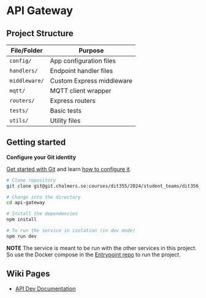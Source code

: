 # API Gateway

## Project Structure

| File/Folder   | Purpose            
| ------------- | ---------------------------------------------------------------- |  
| `config/`     | App configuration files                                          |
| `handlers/`   | Endpoint handler files                                           |                       
| `middleware/` | Custom Express middleware                                        | 
| `mqtt/`       | MQTT client wrapper                                              |                                 
| `routers/`    | Express routers                                                  |                            
| `tests/`      | Basic tests                                                      |                                    
| `utils/`      | Utility files                                                    |                              

## Getting started

**Configure your Git identity**

[Get started with Git](https://git.chalmers.se/help/topics/git/get_started.md) and learn [how to configure it](https://git.chalmers.se/help/topics/git/how_to_install_git/index.md#configure-git).

```bash
# Clone repository
git clone git@git.chalmers.se:courses/dit355/2024/student_teams/dit356_2024_02/api-gateway.git

# Change into the directory
cd api-gateway

# Install the dependencies 
npm install

# To run the service in isolation (in dev mode)
npm run dev
```

**NOTE** The service is meant to be run with the other services in this project. So use the Docker compose in the [Entrypoint repo](https://git.chalmers.se/courses/dit355/2024/student_teams/dit356_2024_02/entrypoint) to run the project. 

## Wiki Pages

- [API Dev Documentation](https://git.chalmers.se/courses/dit355/2024/student_teams/dit356_2024_02/api-gateway/-/wikis/api-dev-doc)